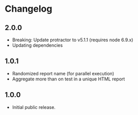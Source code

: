 # Changelog

## 2.0.0
- Breaking: Update protractor to v5.1.1 (requires node 6.9.x)
- Updating dependencies

## 1.0.1
- Randomized report name (for parallel execution)
- Aggregate more than on test in a unique HTML report

## 1.0.0
- Initial public release.
